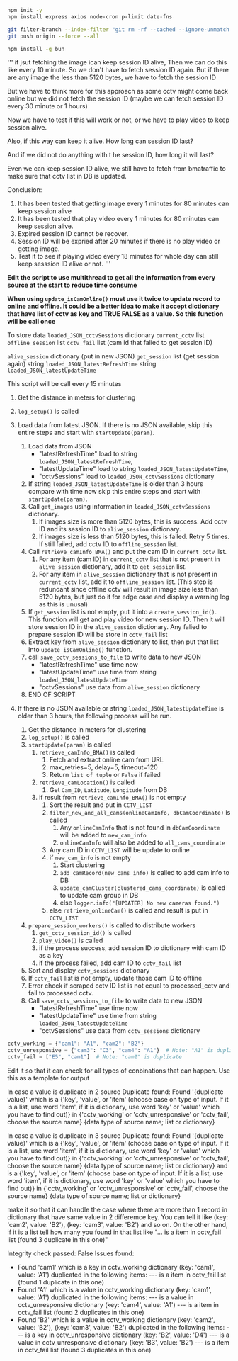 ```bash
npm init -y
npm install express axios node-cron p-limit date-fns
```

```bash
git filter-branch --index-filter "git rm -rf --cached --ignore-unmatch ./.env.prod" HEAD
git push origin --force --all
```

```bash
npm install -g bun
```






'''
if jsut fetching the image ican keep session ID alive, Then we can do this like every 10 minute. So we don't have to fetch session ID again.
But if there are any image the less than 5120 bytes, we have to fetch the session ID 

But we have to think more for this approach as some cctv might come back online but we did not fetch the session ID (maybe we can fetch session ID every 30 minute or 1 hours)

Now we have to test if this will work or not, or we have to play video to keep session alive.

Also, if this way can keep it alive. How long can session ID last? 


And if we did not do anything with t he session ID, how long it will last?

Even we can keep session ID alive, we still have to fetch from bmatraffic to make sure that cctv list in DB is updated.

Conclusion:
1. It has been tested that getting image every 1 minutes for 80 minutes can keep session alive
2. It has been tested that play video every 1 minutes for 80 minutes can keep session alive.
3. Expired session ID cannot be recover.
4. Session ID will be expried after 20 minutes if there is no play video or getting image.
5. Test it to see if playing video every 18 minutes for whole day can still keep sesssion ID alive or not.
'''

**Edit the script to use multithread to get all the information from every source at the start to reduce time consume**

**When using `update_isCamOnline()` must use it twice to update record to online and offline. It could be a better idea to make it accept dictionary that have list of cctv as key and TRUE FALSE as a value. So this function will be call once**

To store data
`loaded_JSON_cctvSessions` dictionary
`current_cctv` list
`offline_session` list
`cctv_fail` list (cam id that falied to get session ID)


`alive_session` dictionary (put in new JSON)
`get_session` list (get session again)
string `loaded_JSON_latestRefreshTime`
string `loaded_JSON_latestUpdateTime`


This script will be call every 15 minutes 
1. Get the distance in meters for clustering
2. `log_setup()` is called
3. Load data from latest JSON. If there is no JSON available, skip this entire steps and start with `startUpdate(param)`.
    1. Load data from JSON
        - "latestRefreshTime" load to string `loaded_JSON_latestRefreshTime`,
        - "latestUpdateTime" load to string `loaded_JSON_latestUpdateTime`,
        - "cctvSessions" load to `loaded_JSON_cctvSessions` dictionary
    2. If string `loaded_JSON_latestUpdateTime` is older than 3 hours compare with time now skip this entire steps and start with `startUpdate(param)`.
    3. Call `get_images` using information in `loaded_JSON_cctvSessions` dictionary.
        1. If images size is more than 5120 bytes, this is success. Add cctv ID and its session ID to `alive_session` dictionary.
        2. If images size is less than 5120 bytes, this is failed. Retry 5 times. If still failed, add cctv ID to `offline_session` list.
    4. Call `retrieve_camInfo_BMA()` and put the cam ID in `current_cctv` list.
        1. For any item (cam ID) in `current_cctv` list that is not present in `alive_session` dictionary, add it to `get_session` list.
        2. For any item in `alive_session` dictionary that is not present in `current_cctv` list, add it to `offline_session` list. (This step is redundant since offline cctv will result in image size less than 5120 bytes, but just do it for edge case and display a warning log as this is unusal)
    5. If `get_session` list is not empty, put it into a `create_session_id()`. This function will get and play video for new session ID. Then it will store session ID in the `alive_session` dictionary. Any falied to prepare session ID will be store in `cctv_fail` list
    6. Extract key from `alive_session` dictionary to list, then put that list into `update_isCamOnline()` function.
    7. call `save_cctv_sessions_to_file` to write data to new JSON
        - "latestRefreshTime" use time now
        - "latestUpdateTime" use time from string `loaded_JSON_latestUpdateTime`
        - "cctvSessions" use data from `alive_session` dictionary
    8. END OF SCRIPT

2. If there is no JSON available or string `loaded_JSON_latestUpdateTime` is older than 3 hours, the following process will be run.
    1. Get the distance in meters for clustering
    2. `log_setup()` is called
    3. `startUpdate(param)` is called
        1. `retrieve_camInfo_BMA()` is called 
            1. Fetch and extract online cam from URL
            2. max_retries=5, delay=5, timeout=120
            3. Return `list of tuple` or `False` if failed
        2. `retrieve_camLocation()` is called
            1. Get `Cam_ID`, `Latitude`, `Longitude` from DB
        3. if result from `retrieve_camInfo_BMA()` is not empty
            1. Sort the result and put in `CCTV_LIST`
            2. `filter_new_and_all_cams(onlineCamInfo, dbCamCoordinate)` is called
                1. Any `onlineCamInfo` that is not found in `dbCamCoordinate` will be added to `new_cam_info`
                2. `onlineCamInfo` will also be added to `all_cams_coordinate`
            3. Any cam ID in `CCTV_LIST` will be update to online
            4. if `new_cam_info` is not empty
                1. Start clustering
                2. `add_camRecord(new_cams_info)` is called to add cam info to DB
                3. `update_camCluster(clustered_cams_coordinate)` is called to update cam group in DB
                4. else `logger.info("[UPDATER] No new cameras found.")`
            5. else `retrieve_onlineCam()` is called and result is put in `CCTV_LIST`
    4. `prepare_session_workers()` is called to distribute workers
        1. `get_cctv_session_id()` is called
        2. `play_video()` is called
        3. if the process success, add session ID to dictionary with cam ID as a key
        4. if the process failed, add cam ID to `cctv_fail` list
    5. Sort and display `cctv_sessions` dictionary
    6. If `cctv_fail` list is not empty, update those cam ID to offline
    7. Error check if scraped cctv ID list is not equal to processed_cctv and fail to processed cctv.
    8. Call `save_cctv_sessions_to_file` to write data to new JSON
        - "latestRefreshTime" use time now
        - "latestUpdateTime" use time from string `loaded_JSON_latestUpdateTime`
        - "cctvSessions" use data from `cctv_sessions` dictionary








```python
cctv_working = {"cam1": "A1", "cam2": "B2"}
cctv_unresponsive = {"cam3": "C3", "cam4": "A1"}  # Note: "A1" is duplicate
cctv_fail = ["E5", "cam1"]  # Note: "cam1" is duplicate
```
Edit it so that it can check for all types of conbinations that can happen. Use this as a template for output

In case a value is duplicate in 2 source
Duplicate found: Found '{duplicate value}' which is a {'key', 'value', or 'item' (choose base on type of input. If it is a list, use word 'item', if it is dictionary, use word 'key' or 'value' which you have to find out)} in {'cctv_working' or 'cctv_unresponsive' or 'cctv_fail', choose the source name} {data type of source name; list or dictionary}

In case a value is duplicate in 3 source
Duplicate found: Found '{duplicate value}' which is a {'key', 'value', or 'item' (choose base on type of input. If it is a list, use word 'item', if it is dictionary, use word 'key' or 'value' which you have to find out)} in {'cctv_working' or 'cctv_unresponsive' or 'cctv_fail', choose the source name} {data type of source name; list or dictionary} and is a {'key', 'value', or 'item' (choose base on type of input. If it is a list, use word 'item', if it is dictionary, use word 'key' or 'value' which you have to find out)} in {'cctv_working' or 'cctv_unresponsive' or 'cctv_fail', choose the source name} {data type of source name; list or dictionary}


make it so that it can handle the case where there are more than 1 record in dictionary that have same value in 2 differemce key. You can tell it like (key: 'cam2', value: 'B2'), (key: 'cam3', value: 'B2') and so on. On the other hand, if it is a list tell how many you found in that list like "... is a item in cctv_fail list (found 3 duplicate in this one)"



Integrity check passed: False
Issues found:
- Found 'cam1' which is a key in cctv_working dictionary (key: 'cam1', value: 'A1') duplicated in the following items:
--- is a item in cctv_fail list (found 1 duplicate in this one)
- Found 'A1' which is a value in cctv_working dictionary (key: 'cam1', value: 'A1') duplicated in the following items:
--- is a value in cctv_unresponsive dictionary (key: 'cam4', value: 'A1')
--- is a item in cctv_fail list (found 2 duplicates in this one)
- Found 'B2' which is a value in cctv_working dictionary (key: 'cam2', value: 'B2'), (key: 'cam3', value: 'B2') duplicated in the following items:
--- is a key in cctv_unresponsive dictionary (key: 'B2', value: 'D4')
--- is a value in cctv_unresponsive dictionary (key: 'B3', value: 'B2')
--- is a item in cctv_fail list (found 3 duplicates in this one)








